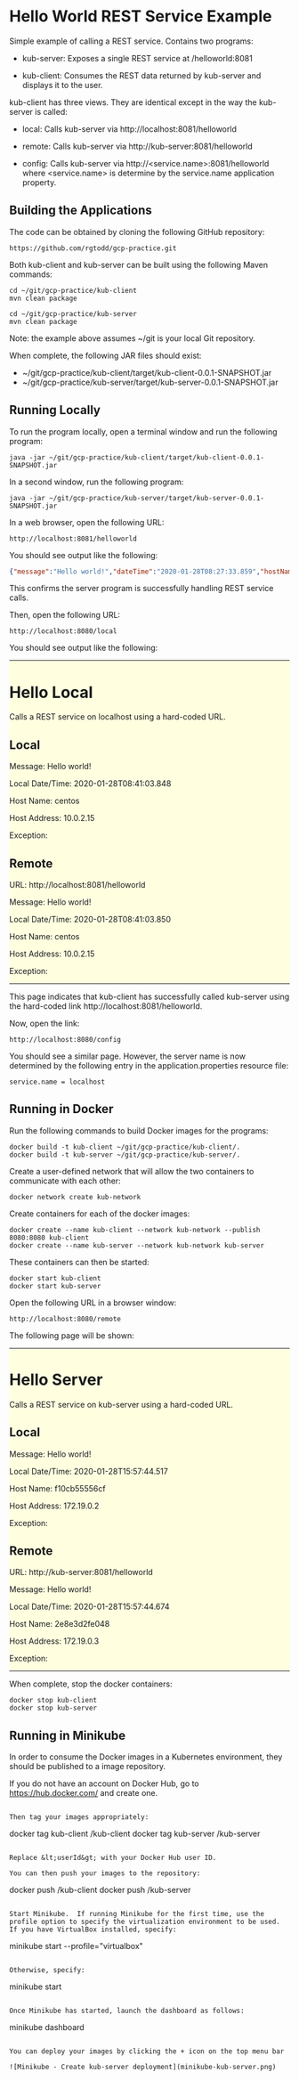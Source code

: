 # Hello World REST Service Example

Simple example of calling a REST service.  Contains two programs:

* kub-server: Exposes a single REST service at /helloworld:8081

* kub-client: Consumes the REST data returned by kub-server and displays it to the user.

kub-client has three views.  They are identical except in the way the kub-server is called:

* local: Calls kub-server via http://localhost:8081/helloworld

* remote: Calls kub-server via http://kub-server:8081/helloworld

* config: Calls kub-server via http://<service.name>:8081/helloworld where <service.name> is determine by the service.name application property. 

## Building the Applications

The code can be obtained by cloning the following GitHub repository:

```
https://github.com/rgtodd/gcp-practice.git
```

Both kub-client and kub-server can be built using the following Maven commands:

```
cd ~/git/gcp-practice/kub-client
mvn clean package 

cd ~/git/gcp-practice/kub-server
mvn clean package
```

Note: the example above assumes ~/git is your local Git repository.

When complete, the following JAR files should exist:

* ~/git/gcp-practice/kub-client/target/kub-client-0.0.1-SNAPSHOT.jar
* ~/git/gcp-practice/kub-server/target/kub-server-0.0.1-SNAPSHOT.jar

## Running Locally

To run the program locally, open a terminal window and run the following program:

```
java -jar ~/git/gcp-practice/kub-client/target/kub-client-0.0.1-SNAPSHOT.jar
```

In a second window, run the following program:

```
java -jar ~/git/gcp-practice/kub-server/target/kub-server-0.0.1-SNAPSHOT.jar
```

In a web browser, open the following URL:

```
http://localhost:8081/helloworld
```

You should see output like the following:

```json
{"message":"Hello world!","dateTime":"2020-01-28T08:27:33.859","hostName":"centos","hostAddress":"10.0.2.15","exception":null}
```

This confirms the server program is successfully handling REST service calls.

Then, open the following URL:

```
http://localhost:8080/local
```

You should see output like the following:

<div style="background-color:lightyellow">
<hr>
	<h1>Hello Local</h1>
	<p>Calls a REST service on localhost using a hard-coded URL.</p><h2>Local</h2>
	<p>
		Message: <span>Hello world!</span>
	</p><p>
		Local Date/Time: <span>2020-01-28T08:41:03.848</span>
	</p><p>
		Host Name: <span>centos</span>
	</p><p>
		Host Address: <span>10.0.2.15</span>
	</p><p>
		Exception: <span></span>
	</p><h2>Remote</h2>
	<p>
		URL: <span>http://localhost:8081/helloworld</span>
	</p><p>
		Message: <span>Hello world!</span>
	</p><p>
		Local Date/Time: <span>2020-01-28T08:41:03.850</span>
	</p><p>
		Host Name: <span>centos</span>
	</p><p>
		Host Address: <span>10.0.2.15</span>
	</p><p>
		Exception: <span></span>
</p>
<hr>
</div>

This page indicates that kub-client has successfully called kub-server using the hard-coded link http://localhost:8081/helloworld.

Now, open the link:

```
http://localhost:8080/config
```

You should see a similar page.  However, the server name is now determined by the following entry in the application.properties resource file:

```
service.name = localhost
```

## Running in Docker

Run the following commands to build Docker images for the programs:

```
docker build -t kub-client ~/git/gcp-practice/kub-client/.
docker build -t kub-server ~/git/gcp-practice/kub-server/.
```

Create a user-defined network that will allow the two containers to communicate with each other:

```
docker network create kub-network
```

Create containers for each of the docker images:

```
docker create --name kub-client --network kub-network --publish 8080:8080 kub-client
docker create --name kub-server --network kub-network kub-server
```

These containers can then be started:

```
docker start kub-client
docker start kub-server
```

Open the following URL in a browser window:

```
http://localhost:8080/remote
```

The following page will be shown:

<div style="background-color:lightyellow">
<hr>
	<h1>Hello Server</h1>
	<p>Calls a REST service on kub-server using a hard-coded URL.</p><h2>Local</h2>
	<p>
		Message: <span>Hello world!</span>
	</p><p>
		Local Date/Time: <span>2020-01-28T15:57:44.517</span>
	</p><p>
		Host Name: <span>f10cb55556cf</span>
	</p><p>
		Host Address: <span>172.19.0.2</span>
	</p><p>
		Exception: <span></span>
	</p><h2>Remote</h2>
	<p>
		URL: <span>http://kub-server:8081/helloworld</span>
	</p><p>
		Message: <span>Hello world!</span>
	</p><p>
		Local Date/Time: <span>2020-01-28T15:57:44.674</span>
	</p><p>
		Host Name: <span>2e8e3d2fe048</span>
	</p><p>
		Host Address: <span>172.19.0.3</span>
	</p><p>
		Exception: <span></span>
</p>
<hr>
</div>

When complete, stop the docker containers:

```
docker stop kub-client
docker stop kub-server
```

## Running in Minikube

In order to consume the Docker images in a Kubernetes environment, they should be published to a image repository.

If you do not have an account on Docker Hub, go to https://hub.docker.com/ and create one. 
```

Then tag your images appropriately:

```
docker tag kub-client <userId>/kub-client
docker tag kub-server <userId>/kub-server

```

Replace &lt;userId&gt; with your Docker Hub user ID.

You can then push your images to the repository:

```
docker push <userId>/kub-client
docker push <userId>/kub-server
```

Start Minikube.  If running Minikube for the first time, use the profile option to specify the virtualization environment to be used.  If you have VirtualBox installed, specify:

```
minikube start --profile="virtualbox"
```

Otherwise, specify:

```
minikube start
```

Once Minikube has started, launch the dashboard as follows:

```
minikube dashboard
```

You can deploy your images by clicking the + icon on the top menu bar

![Minikube - Create kub-server deployment](minikube-kub-server.png)

